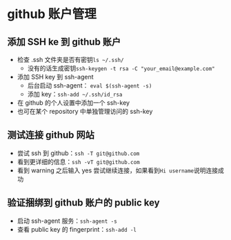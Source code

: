 # github 账户管理

## 添加 SSH ke 到 github 账户

- 检查 .ssh 文件夹是否有密钥`ls ~/.ssh/`
  - 没有的话生成密钥`ssh-keygen -t rsa -C "your_email@example.com"`
- 添加 SSH key 到 ssh-agent
  - 后台启动 ssh-agent： `eval $(ssh-agent -s)`
  - 添加 key：`ssh-add ~/.ssh/id_rsa`
- 在 github 的个人设置中添加一个 ssh-key
- 也可在某个 repository 中单独管理访问的 ssh-key

## 测试连接 github 网站

- 尝试 ssh 到 github：`ssh -T git@github.com`
- 看到更详细的信息：`ssh -vT git@github.com`
- 看到 warning 之后输入 yes 尝试继续连接，如果看到`Hi username`说明连接成功

## 验证捆绑到 github 账户的 public key

- 启动 ssh-agent 服务：`ssh-agent -s`
- 查看 public key 的 fingerprint：`ssh-add -l`
